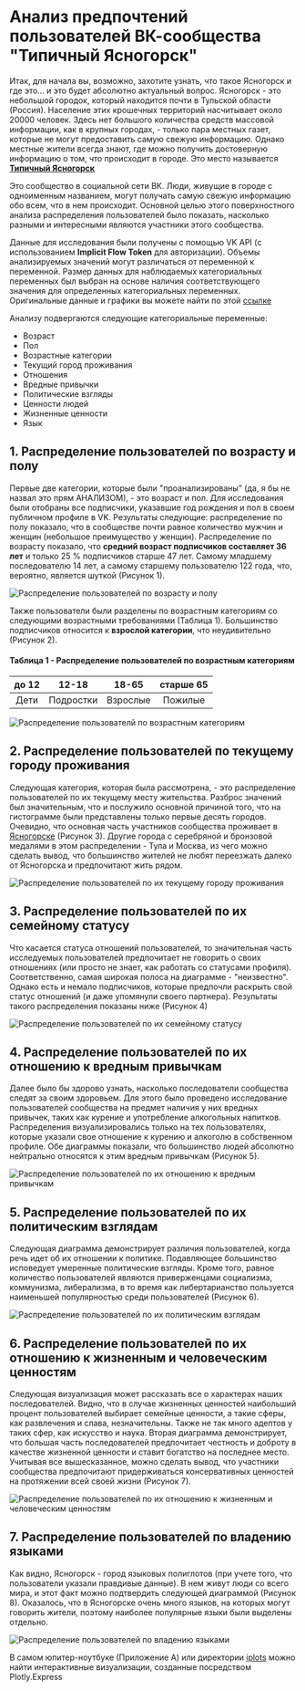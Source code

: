 # Анализ предпочтений пользователей ВК-сообщества "Типичный Ясногорск"

Итак, для начала вы, возможно, захотите узнать, что такое Ясногорск и где это... и это будет абсолютно актуальный вопрос. Ясногорск - это небольшой городок, который находится почти в Тульской области (Россия). Население этих крошечных территорий насчитывает около 20000 человек. Здесь нет большого количества средств массовой информации, как в крупных городах, - только пара местных газет, которые не могут предоставить самую свежую информацию. Однако местные жители всегда знают, где можно получить достоверную информацию о том, что происходит в городе. Это место называется [**Типичный Ясногорск** ](https://vk.com/typical_yasnogorsk)

Это сообщество в социальной сети ВК. Люди, живущие в городе с одноименным названием, могут получать самую свежую информацию обо всем, что в нем происходит. Основной целью этого поверхностного анализа распределения пользователей было показать, насколько разными и интересными являются участники этого сообщества. 

Данные для исследования были получены с помощью VK API (с использованием **Implicit Flow Token** для авторизации). Объемы анализируемых значений могут различаться от переменной к переменной. Размер данных для наблюдаемых категориальных переменных был выбран на основе наличия соответствующего значения для определенных категориальных переменных. Оригинальные данные и графики вы можете найти по этой [ссылке](/plots/)

Анализу подвергаются следующие категориальные переменные: 
- Возраст
- Пол
- Возрастные категории 
- Текущий город проживания
- Отношения
- Вредные привычки
- Политические взгляды
- Ценности людей
- Жизненные ценности
- Язык

## 1. Распределение пользователей по возрасту и полу

Первые две категории, которые были "проанализированы" (да, я бы не назвал это прям АНАЛИЗОМ), - это возраст и пол. Для исследования были отобраны все подписчики, указавшие год рождения и пол в своем публичном профиле в VK. Результаты следующие: распределение по полу показало, что в сообществе почти равное количество мужчин и женщин (небольшое преимущество у женщин). Распределение по возрасту показало, что **средний возраст подписчиков составляет 36 лет** и только 25 % подписчиков старше 47 лет. Самому младшему последователю 14 лет, а самому старшему пользователю 122 года, что, вероятно, является шуткой (Рисунок 1).

<image src="/plots/sex_and_age" alt="Распределение пользователей по возрасту и полу">

Также пользователи были разделены по возрастным категориям со следующими возрастными требованиями (Таблица 1). Большинство подписчиков относится к **взрослой категории**, что неудивительно (Рисунок 2). 

#### Таблица 1 - Распределение пользователей по возрастным категориям
| до 12 | 12-18|18-65  |старше 65  |
|:--:|:--:|:--:|:--:|
|  Дети|Подростки  | Взрослые |Пожилые |

<image src="/plots/age_cats" alt="Распределение пользователй по возрастным категориям">

## 2. Распределение пользователей по текущему городу проживания

Следующая категория, которая была рассмотрена, - это распределение пользователей по их текущему месту жительства. Разброс значений был значительным, что и послужило основной причиной того, что на гистограмме были представлены только первые десять городов. Очевидно, что основная часть участников сообщества проживает в [Ясногорске](https://ru.wikipedia.org/wiki/%D0%AF%D1%81%D0%BD%D0%BE%D0%B3%D0%BE%D1%80%D1%81%D0%BA_(%D0%A2%D1%83%D0%BB%D1%8C%D1%81%D0%BA%D0%B0%D1%8F_%D0%BE%D0%B1%D0%BB%D0%B0%D1%81%D1%82%D1%8C)) (Рисунок 3). Другие города с серебряной и бронзовой медалями в этом распределении - Тула и Москва, из чего можно сделать вывод, что большинство жителей не любят переезжать далеко от Ясногорска и предпочитают жить рядом. 

<image src="/plots/current_city" alt="Распределение пользователей по их текущему городу проживания">

## 3. Распределение пользователей по их семейному статусу

Что касается статуса отношений пользователей, то значительная часть исследуемых пользователей предпочитает не говорить о своих отношениях (или просто не знает, как работать со статусами профиля). Соответственно, самая широкая полоса на диаграмме - "неизвестно". Однако есть и немало подписчиков, которые предпочли раскрыть свой статус отношений (и даже упомянули своего партнера). Результаты такого распределения показаны ниже (Рисунок 4)

<image src="/plots/relation" alt="Распределение пользователей по их семейному статусу">


## 4. Распределение пользователей по их отношению к вредным привычкам
Далее было бы здорово узнать, насколько последователи сообщества следят за своим здоровьем. Для этого было проведено исследование пользователей сообщества на предмет наличия у них вредных привычек, таких как курение и употребление алкогольных напитков. Распределения визуализировались только на тех пользователях, которые указали свое отношение к курению и алкоголю в собственном профиле. Обе диаграммы показали, что большинство людей абсолютно нейтрально относятся к этим вредным привычкам (Рисунок 5).

<image src="/plots/harmful_habits" alt="Распределение пользователей по их отношению к вредным привычкам">

## 5. Распределение пользователей по их политическим взглядам

Следующая диаграмма демонстрирует различия пользователей, когда речь идет об их отношении к политике. Подавляющее большинство исповедует умеренные политические взгляды. Кроме того, равное количество пользователей являются приверженцами социализма, коммунизма, либерализма, в то время как либертарианство пользуется наименьшей популярностью среди пользователей (Рисунок 6).

<image src="/plots/political_views" alt="Распределение пользователей по их политическим взглядам">

## 6. Распределение пользователей по их отношению к жизненным и человеческим ценностям

Следующая визуализация может рассказать все о характерах наших последователей. Видно, что в случае жизненных ценностей наибольший процент пользователей выбирает семейные ценности, а такие сферы, как развлечения и слава, незначительны. Также не так много адептов у таких сфер, как искусство и наука. Вторая диаграмма демонстрирует, что большая часть последователей предпочитает честность и доброту в качестве жизненной ценности и ставит богатство на последнее место.
Учитывая все вышесказанное, можно сделать вывод, что участники сообщества предпочитают придерживаться консервативных ценностей на протяжении всей своей жизни (Рисунок 7).

<image src="/plots/life_and_human_values" alt="Распределение пользователей по их отношению к жизненным и человеческим ценностям">

## 7. Распределение пользователей по владению языками

Как видно, Ясногорск - город языковых полиглотов (при учете того, что пользователи указали правдивые данные). В нем живут люди со всего мира, и этот факт можно подтвердить следующей диаграммой (Рисунок 8). Оказалось, что в Ясногорске очень много языков, на которых могут говорить жители, поэтому наиболее популярные языки были выделены отдельно.

<image src="/plots/languages" alt="Распределение пользователей по владению языками">

В самом юпитер-ноутбуке (Приложение А) или директории [iplots](/iplots/) можно найти интерактивные визуализации, созданные посредством Plotly.Express


